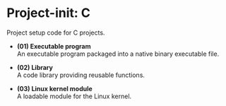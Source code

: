 # Project-init: C

Project setup code for C projects.

* **(01) Executable program**  
  An executable program packaged into a native binary executable file.

* **(02) Library**  
  A code library providing reusable functions.

* **(03) Linux kernel module**  
  A loadable module for the Linux kernel.
